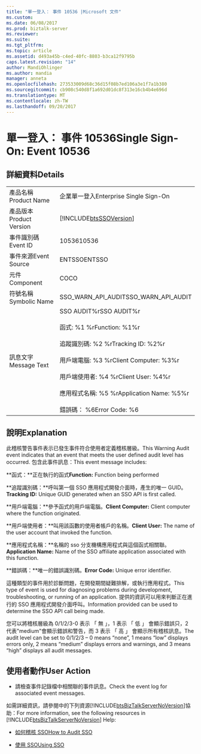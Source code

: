 ```yaml
---
title: "單一登入： 事件 10536 |Microsoft 文件"
ms.custom: 
ms.date: 06/08/2017
ms.prod: biztalk-server
ms.reviewer: 
ms.suite: 
ms.tgt_pltfrm: 
ms.topic: article
ms.assetid: d493a45b-c4ed-40fc-8803-b3ca12f9795b
caps.latest.revision: "14"
author: MandiOhlinger
ms.author: mandia
manager: anneta
ms.openlocfilehash: 273533009d68c36d15f08b7ed106a3e1f7a1b380
ms.sourcegitcommit: cb908c540d8f1a692d01dc8f313e16cb4b4e696d
ms.translationtype: MT
ms.contentlocale: zh-TW
ms.lasthandoff: 09/20/2017
---
```

# <a name="single-sign-on-event-10536"></a><span data-ttu-id="f10d2-102">單一登入： 事件 10536</span><span class="sxs-lookup"><span data-stu-id="f10d2-102">Single Sign-On: Event 10536</span></span>
## <a name="details"></a><span data-ttu-id="f10d2-103">詳細資料</span><span class="sxs-lookup"><span data-stu-id="f10d2-103">Details</span></span>  
  
|||  
|-|-|  
|<span data-ttu-id="f10d2-104">產品名稱</span><span class="sxs-lookup"><span data-stu-id="f10d2-104">Product Name</span></span>|<span data-ttu-id="f10d2-105">企業單一登入</span><span class="sxs-lookup"><span data-stu-id="f10d2-105">Enterprise Single Sign-On</span></span>|  
|<span data-ttu-id="f10d2-106">產品版本</span><span class="sxs-lookup"><span data-stu-id="f10d2-106">Product Version</span></span>|[!INCLUDE[btsSSOVersion](../includes/btsssoversion-md.md)]|  
|<span data-ttu-id="f10d2-107">事件識別碼</span><span class="sxs-lookup"><span data-stu-id="f10d2-107">Event ID</span></span>|<span data-ttu-id="f10d2-108">10536</span><span class="sxs-lookup"><span data-stu-id="f10d2-108">10536</span></span>|  
|<span data-ttu-id="f10d2-109">事件來源</span><span class="sxs-lookup"><span data-stu-id="f10d2-109">Event Source</span></span>|<span data-ttu-id="f10d2-110">ENTSSO</span><span class="sxs-lookup"><span data-stu-id="f10d2-110">ENTSSO</span></span>|  
|<span data-ttu-id="f10d2-111">元件</span><span class="sxs-lookup"><span data-stu-id="f10d2-111">Component</span></span>|<span data-ttu-id="f10d2-112">CO</span><span class="sxs-lookup"><span data-stu-id="f10d2-112">CO</span></span>|  
|<span data-ttu-id="f10d2-113">符號名稱</span><span class="sxs-lookup"><span data-stu-id="f10d2-113">Symbolic Name</span></span>|<span data-ttu-id="f10d2-114">SSO_WARN_API_AUDIT</span><span class="sxs-lookup"><span data-stu-id="f10d2-114">SSO_WARN_API_AUDIT</span></span>|  
|<span data-ttu-id="f10d2-115">訊息文字</span><span class="sxs-lookup"><span data-stu-id="f10d2-115">Message Text</span></span>|<span data-ttu-id="f10d2-116">SSO AUDIT%r</span><span class="sxs-lookup"><span data-stu-id="f10d2-116">SSO AUDIT%r</span></span><br /><br /> <span data-ttu-id="f10d2-117">函式: %1 %r</span><span class="sxs-lookup"><span data-stu-id="f10d2-117">Function: %1%r</span></span><br /><br /> <span data-ttu-id="f10d2-118">追蹤識別碼: %2 %r</span><span class="sxs-lookup"><span data-stu-id="f10d2-118">Tracking ID: %2%r</span></span><br /><br /> <span data-ttu-id="f10d2-119">用戶端電腦: %3 %r</span><span class="sxs-lookup"><span data-stu-id="f10d2-119">Client Computer: %3%r</span></span><br /><br /> <span data-ttu-id="f10d2-120">用戶端使用者: %4 %r</span><span class="sxs-lookup"><span data-stu-id="f10d2-120">Client User: %4%r</span></span><br /><br /> <span data-ttu-id="f10d2-121">應用程式名稱: %5 %r</span><span class="sxs-lookup"><span data-stu-id="f10d2-121">Application Name: %5%r</span></span><br /><br /> <span data-ttu-id="f10d2-122">錯誤碼： %6</span><span class="sxs-lookup"><span data-stu-id="f10d2-122">Error Code: %6</span></span>|  
  
## <a name="explanation"></a><span data-ttu-id="f10d2-123">說明</span><span class="sxs-lookup"><span data-stu-id="f10d2-123">Explanation</span></span>  
 <span data-ttu-id="f10d2-124">此稽核警告事件表示已發生事件符合使用者定義稽核層級。</span><span class="sxs-lookup"><span data-stu-id="f10d2-124">This Warning Audit event indicates that an event that meets the user defined audit level has occurred.</span></span> <span data-ttu-id="f10d2-125">包含此事件訊息：</span><span class="sxs-lookup"><span data-stu-id="f10d2-125">This event message includes:</span></span>  
  
 <span data-ttu-id="f10d2-126">**函式：**正在執行的函式</span><span class="sxs-lookup"><span data-stu-id="f10d2-126">**Function:** Function being performed</span></span>  
  
 <span data-ttu-id="f10d2-127">**追蹤識別碼：**呼叫第一個 SSO 應用程式開發介面時，產生的唯一 GUID。</span><span class="sxs-lookup"><span data-stu-id="f10d2-127">**Tracking ID:** Unique GUID generated when an SSO API is first called.</span></span>  
  
 <span data-ttu-id="f10d2-128">**用戶端電腦：**參予函式的用戶端電腦。</span><span class="sxs-lookup"><span data-stu-id="f10d2-128">**Client Computer:** Client computer where the function originated.</span></span>  
  
 <span data-ttu-id="f10d2-129">**用戶端使用者：**叫用該函數的使用者帳戶的名稱。</span><span class="sxs-lookup"><span data-stu-id="f10d2-129">**Client User:** The name of the user account that invoked the function.</span></span>  
  
 <span data-ttu-id="f10d2-130">**應用程式名稱：**名稱的 sso 分支機構應用程式與這個函式相關聯。</span><span class="sxs-lookup"><span data-stu-id="f10d2-130">**Application Name:** Name of the SSO affiliate application associated with this function.</span></span>  
  
 <span data-ttu-id="f10d2-131">**錯誤碼：**唯一的錯誤識別碼。</span><span class="sxs-lookup"><span data-stu-id="f10d2-131">**Error Code:** Unique error identifier.</span></span>  
  
 <span data-ttu-id="f10d2-132">這種類型的事件用於診斷問題，在開發期間疑難排解，或執行應用程式。</span><span class="sxs-lookup"><span data-stu-id="f10d2-132">This type of event is used for diagnosing problems during development, troubleshooting, or running of an application.</span></span> <span data-ttu-id="f10d2-133">提供的資訊可以用來判斷正在進行的 SSO 應用程式開發介面呼叫。</span><span class="sxs-lookup"><span data-stu-id="f10d2-133">Information provided can be used to determine the SSO API call being made.</span></span>  
  
 <span data-ttu-id="f10d2-134">您可以將稽核層級為 0/1/2/3-0 表示 「 無 」，1 表示 「 低 」 會顯示錯誤只，2 代表"medium"會顯示錯誤和警告，而 3 表示 「 高 」 會顯示所有稽核訊息。</span><span class="sxs-lookup"><span data-stu-id="f10d2-134">The audit level can be set to 0/1/2/3 – 0 means “none”, 1 means “low” displays errors only, 2 means “medium” displays errors and warnings, and 3 means “high” displays all audit messages.</span></span>  
  
## <a name="user-action"></a><span data-ttu-id="f10d2-135">使用者動作</span><span class="sxs-lookup"><span data-stu-id="f10d2-135">User Action</span></span>  
  
-   <span data-ttu-id="f10d2-136">請檢查事件記錄檔中相關聯的事件訊息。</span><span class="sxs-lookup"><span data-stu-id="f10d2-136">Check the event log for associated event messages.</span></span>  
  
 <span data-ttu-id="f10d2-137">如需詳細資訊，請參閱中的下列資源[!INCLUDE[btsBizTalkServerNoVersion](../includes/btsbiztalkservernoversion-md.md)]協助：</span><span class="sxs-lookup"><span data-stu-id="f10d2-137">For more information, see the following resources in [!INCLUDE[btsBizTalkServerNoVersion](../includes/btsbiztalkservernoversion-md.md)] Help:</span></span>  
  
-   [<span data-ttu-id="f10d2-138">如何稽核 SSO</span><span class="sxs-lookup"><span data-stu-id="f10d2-138">How to Audit SSO</span></span>](../core/how-to-audit-sso.md)  
  
-   [<span data-ttu-id="f10d2-139">使用 SSO</span><span class="sxs-lookup"><span data-stu-id="f10d2-139">Using SSO</span></span>](../core/using-sso.md)